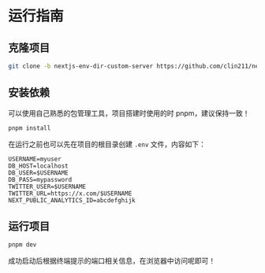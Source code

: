 # 运行指南

## 克隆项目

```sh
git clone -b nextjs-env-dir-custom-server https://github.com/clin211/next-awesome/tree/nextjs-env-dir-custom-server
```

## 安装依赖

可以使用自己熟悉的包管理工具，项目搭建时使用的时 pnpm，建议保持一致！

```sh
pnpm install
```

在运行之前也可以先在项目的根目录创建 `.env` 文件，内容如下：

```env
USERNAME=myuser
DB_HOST=localhost
DB_USER=$USERNAME
DB_PASS=mypassword
TWITTER_USER=$USERNAME
TWITTER_URL=https://x.com/$USERNAME
NEXT_PUBLIC_ANALYTICS_ID=abcdefghijk
```

## 运行项目

```sh
pnpm dev
```

成功启动后根据终端提示的端口相关信息，在浏览器中访问呢即可！
